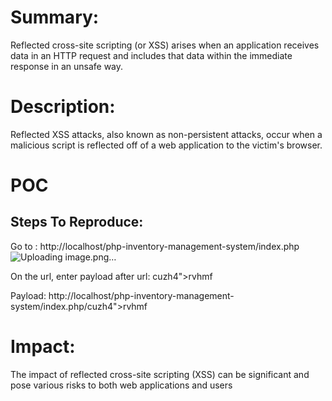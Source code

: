 # Summary:
Reflected cross-site scripting (or XSS) arises when an application receives data in an HTTP request and includes that data within the immediate response in an unsafe way.

# Description:
Reflected XSS attacks, also known as non-persistent attacks, occur when a malicious script is reflected off of a web application to the victim's browser.

# POC
## Steps To Reproduce:
Go to : http://localhost/php-inventory-management-system/index.php
![Uploading image.png…]()


On the url, enter payload after url: cuzh4"><script>alert('XSS')</script>rvhmf

Payload: http://localhost/php-inventory-management-system/index.php/cuzh4"><script>alert('XSS')</script>rvhmf



# Impact:
The impact of reflected cross-site scripting (XSS) can be significant and pose various risks to both web applications and users
